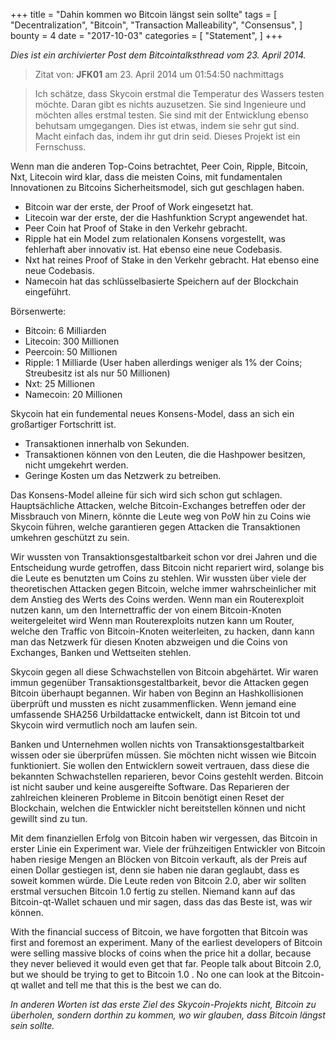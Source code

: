 +++
title = "Dahin kommen wo Bitcoin längst sein sollte"
tags = [
    "Decentralization",
    "Bitcoin",
    "Transaction Malleability",
    "Consensus",
]
bounty = 4
date = "2017-10-03"
categories = [
    "Statement",
]
+++

*Dies ist ein archivierter Post dem Bitcointalksthread vom 23. April 2014.*

> Zitat von: **JFK01** am 23. April 2014 um 01:54:50 nachmittags

> Ich schätze, dass Skycoin erstmal die Temperatur des Wassers testen möchte. Daran gibt es nichts auzusetzen. Sie sind Ingenieure und möchten alles erstmal testen. Sie sind mit der Entwicklung ebenso behutsam umgegangen. Dies ist etwas, indem sie sehr gut sind. Macht einfach das, indem ihr gut drin seid. Dieses Projekt ist ein Fernschuss.

Wenn man die anderen Top-Coins betrachtet, Peer Coin, Ripple, Bitcoin, Nxt, Litecoin wird klar, dass die meisten Coins, mit fundamentalen Innovationen zu Bitcoins Sicherheitsmodel, sich gut geschlagen haben.

- Bitcoin war der erste, der Proof of Work eingesetzt hat.
- Litecoin war der erste, der die Hashfunktion Scrypt angewendet hat.
- Peer Coin hat Proof of Stake in den Verkehr gebracht.
- Ripple hat ein Model zum relationalen Konsens vorgestellt, was fehlerhaft aber innovativ ist. 
  Hat ebenso eine neue Codebasis.
- Nxt hat reines Proof of Stake in den Verkehr gebracht. Hat ebenso eine neue Codebasis.
- Namecoin hat das schlüsselbasierte Speichern auf der Blockchain eingeführt.

Börsenwerte:

- Bitcoin: 6 Milliarden
- Litecoin: 300 Millionen
- Peercoin: 50 Millionen
- Ripple: 1 Milliarde (User haben allerdings weniger als 1% der Coins; Streubesitz ist als nur 50 Millionen)
- Nxt: 25 Millionen
- Namecoin: 20 Millionen

Skycoin hat ein fundemental neues Konsens-Model, dass an sich ein großartiger Fortschritt ist.

- Transaktionen innerhalb von Sekunden.
- Transaktionen können von den Leuten, die die Hashpower besitzen, nicht umgekehrt werden.
- Geringe Kosten um das Netzwerk zu betreiben.

Das Konsens-Model alleine für sich wird sich schon gut schlagen. Hauptsächliche Attacken, welche Bitcoin-Exchanges betreffen oder der Missbrauch von Minern, könnte die Leute weg von PoW hin zu Coins wie Skycoin führen, welche garantieren gegen Attacken die Transaktionen umkehren geschützt zu sein.

Wir wussten von Transaktionsgestaltbarkeit schon vor drei Jahren und die Entscheidung wurde getroffen, dass Bitcoin nicht repariert wird, solange bis die Leute es benutzten um Coins zu stehlen. Wir wussten über viele der theoretischen Attacken gegen Bitcoin, welche immer wahrscheinlicher mit dem Anstieg des Werts des Coins werden. Wenn man ein Routerexploit nutzen kann, um den Internettraffic der von einem Bitcoin-Knoten weitergeleitet wird 
Wenn man Routerexploits nutzen kann um Router, welche den Traffic von Bitcoin-Knoten weiterleiten, zu hacken, dann kann man das Netzwerk für diesen Knoten abzweigen und die Coins von Exchanges, Banken und Wettseiten stehlen.

Skycoin gegen all diese Schwachstellen von Bitcoin abgehärtet. Wir waren immun gegenüber Transaktionsgestaltbarkeit, bevor die Attacken gegen Bitcoin überhaupt begannen. Wir haben von Beginn an Hashkollisionen überprüft und mussten es nicht zusammenflicken. Wenn jemand eine umfassende SHA256 Urbildattacke entwickelt, dann ist Bitcoin tot und Skycoin wird vermutlich noch am laufen sein.

Banken und Unternehmen wollen nichts von Transaktionsgestaltbarkeit wissen oder sie überprüfen müssen. Sie möchten nicht wissen wie Bitcoin funktioniert. Sie wollen den Entwicklern soweit vertrauen, dass diese die bekannten Schwachstellen reparieren, bevor Coins gestehlt werden. Bitcoin ist nicht sauber und keine ausgereifte Software. Das Reparieren der zahlreichen kleineren Probleme in Bitcoin benötigt einen Reset der Blockchain, welchen die Entwickler nicht bereitstellen können und nicht gewillt sind zu tun.

Mit dem finanziellen Erfolg von Bitcoin haben wir vergessen, das Bitcoin in erster Linie ein Experiment war. Viele der frühzeitigen Entwickler von Bitcoin haben riesige Mengen an Blöcken von Bitcoin verkauft, als der Preis auf einen Dollar gestiegen ist, denn sie haben nie daran geglaubt, dass es soweit kommen würde. Die Leute reden von Bitcoin 2.0, aber wir sollten erstmal versuchen Bitcoin 1.0 fertig zu stellen. Niemand kann auf das Bitcoin-qt-Wallet schauen und mir sagen, dass das das Beste ist, was wir können.

With the financial success of Bitcoin, we have forgotten that Bitcoin was first
and foremost an experiment. Many of the earliest developers of Bitcoin were
selling massive blocks of coins when the price hit a dollar, because they never
believed it would even get that far. People talk about Bitcoin 2.0, but we
should be trying to get to Bitcoin 1.0 . No one can look at the Bitcoin-qt
wallet and tell me that this is the best we can do.

*In anderen Worten ist das erste Ziel des Skycoin-Projekts nicht, Bitcoin zu überholen, sondern dorthin zu kommen, wo wir glauben, dass Bitcoin längst sein sollte.*
